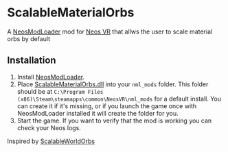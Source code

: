 # ScalableMaterialOrbs

A [NeosModLoader](https://github.com/neos-modding-group/NeosModLoader) mod for [Neos VR](https://neos.com/) that allws the user to scale material orbs by default

## Installation
1. Install [NeosModLoader](https://github.com/neos-modding-group/NeosModLoader).
1. Place [ScalableMaterialOrbs.dll](https://github.com/AlexW-578/ScalableMaterialOrbs/releases/latest/download/ScalableMaterialOrbs.dll) into your `nml_mods` folder. This folder should be at `C:\Program Files (x86)\Steam\steamapps\common\NeosVR\nml_mods` for a default install. You can create it if it's missing, or if you launch the game once with NeosModLoader installed it will create the folder for you.
1. Start the game. If you want to verify that the mod is working you can check your Neos logs.

Inspired by [ScalableWorldOrbs](https://github.com/XDelta/ScalableWorldOrbs/tree/main)